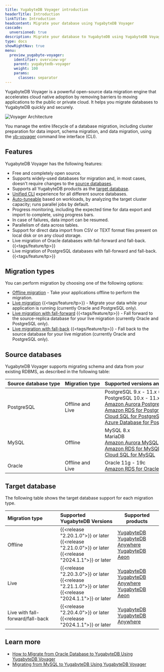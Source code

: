 ```yaml
---
title: YugabyteDB Voyager introduction
headerTitle: Introduction
linkTitle: Introduction
headcontent: Migrate your database using YugabyteDB Voyager
cascade:
  unversioned: true
description: Migrate your database to YugabyteDB using YugabyteDB Voyager.
type: docs
showRightNav: true
menu:
  preview_yugabyte-voyager:
    identifier: overview-vgr
    parent: yugabytedb-voyager
    weight: 100
    params:
      classes: separator
---
```


YugabyteDB Voyager is a powerful open-source data migration engine that accelerates cloud native adoption by removing barriers to moving applications to the public or private cloud. It helps you migrate databases to YugabyteDB quickly and securely.

![Voyager Architecture](/images/migrate/voyager-architecture2.png)

You manage the entire lifecycle of a database migration, including cluster preparation for data import, schema migration, and data migration, using the [yb-voyager](https://github.com/yugabyte/yb-voyager) command line interface (CLI).

## Features

YugabyteDB Voyager has the following features:

- Free and completely open source.
- Supports widely-used databases for migration and, in most cases, doesn't require changes to the [source databases](#source-databases).
- Supports all YugabyteDB products as the [target database](#target-database).
- [Unified CLI](../reference/yb-voyager-cli/) experience for all different source databases.
- [Auto-tuneable](../performance/) based on workloads, by analyzing the target cluster capacity; runs parallel jobs by default.
- Progress monitoring, including the expected time for data export and import to complete, using progress bars.
- In case of failures, data import can be resumed.
- Parallelism of data across tables.
- Support for direct data import from CSV or TEXT format files present on local disk or on any cloud storage.
- Live migration of Oracle databases with fall-forward and fall-back. {{<tags/feature/tp>}}
- Live migration of PostgreSQL databases with fall-forward and fall-back. {{<tags/feature/tp>}}

## Migration types

You can perform migration by choosing one of the following options:

- [Offline migration](../migrate/migrate-steps/) - Take your applications offline to perform the migration.
- [Live migration](../migrate/live-migrate/) {{<tags/feature/tp>}} - Migrate your data while your application is running (currently Oracle and PostgreSQL only).
- [Live migration with fall-forward](../migrate/live-fall-forward/) {{<tags/feature/tp>}} - Fall forward to the source-replica database for your live migration (currently Oracle and PostgreSQL only).
- [Live migration with fall-back](../migrate/live-fall-back/) {{<tags/feature/tp>}} - Fall back to the source database for your live migration (currently Oracle and PostgreSQL only).

## Source databases

YugabyteDB Voyager supports migrating schema and data from your existing RDBMS, as described in the following table:

| Source&nbsp;database&nbsp;type | Migration&nbsp;type | Supported&nbsp;versions&nbsp;and&nbsp;flavors | Migration&nbsp;demo&nbsp;videos |
| :--------------------| :------------- |:----------------------------------- | :--------------- |
| PostgreSQL | Offline and Live | PostgreSQL 9.x - 11.x (Offline) <br> PostgreSQL 10.x - 11.x (Live) <br> [Amazon Aurora PostgreSQL](https://docs.aws.amazon.com/AmazonRDS/latest/AuroraUserGuide/Aurora.AuroraPostgreSQL.html) <br> [Amazon RDS for PostgreSQL](https://aws.amazon.com/rds/postgresql/) <br> [Cloud SQL for PostgreSQL](https://cloud.google.com/sql/docs/postgres) <br> [Azure&nbsp;Database&nbsp;for&nbsp;PostgreSQL](https://azure.microsoft.com/en-ca/services/postgresql/) | [Migrating from PostgreSQL to YugabyteDB](https://www.youtube.com/watch?v=GXjttCbc4dw) |
| MySQL | Offline | MySQL 8.x <br> MariaDB <br> [Amazon Aurora MySQL](https://docs.aws.amazon.com/AmazonRDS/latest/AuroraUserGuide/Aurora.AuroraMySQL.html) <br> [Amazon RDS for MySQL](https://aws.amazon.com/rds/mysql/) <br> [Cloud SQL for MySQL](https://cloud.google.com/sql/docs/mysql) | [Migrating from MySQL to YugabyteDB](https://www.youtube.com/watch?v=tLs0043_z5E) |
| Oracle | Offline and Live |Oracle 11g - 19c <br> [Amazon RDS for Oracle](https://aws.amazon.com/rds/oracle/) | [Migrating from Oracle to YugabyteDB](https://www.youtube.com/watch?v=Bh2Wz537TGM) |

## Target database

The following table shows the target database support for each migration type.

| Migration type | Supported YugabyteDB Versions | Supported products |
| :------------- | :--------------------------- | ------------------ |
| Offline | {{<release "2.20.1.0">}} or later <br> {{<release "2.21.0.0">}} or later <br> {{<release "2024.1.1">}} or later | [YugabyteDB](../../deploy/)<br>[YugabyteDB Anywhere](../../yugabyte-platform/create-deployments/)<br>[YugabyteDB Aeon](../../yugabyte-cloud/cloud-basics/) |
| Live | {{<release "2.20.3.0">}} or later <br>{{<release "2.21.1.0">}} or later  <br> {{<release "2024.1.1">}} or later | [YugabyteDB](../../deploy/)<br>[YugabyteDB Anywhere](../../yugabyte-platform/create-deployments/)<br>[YugabyteDB Aeon](../../yugabyte-cloud/cloud-basics/) |
| Live with fall-forward/fall-back | {{<release "2.20.4.0">}} or later  <br> {{<release "2024.1.1">}} or later | [YugabyteDB](../../deploy/)<br>[YugabyteDB Anywhere](../../yugabyte-platform/create-deployments/) |

## Learn more

- [How to Migrate from Oracle Database to YugabyteDB Using YugabyteDB Voyager](https://www.yugabyte.com/blog/migrate-from-oracle-database-to-yugabytedb-using-voyager/)
- [Migrating from MySQL to YugabyteDB Using YugabyteDB Voyager](https://www.yugabyte.com/blog/migrate-web-application-mysql-yugabytedb-voyager/)
